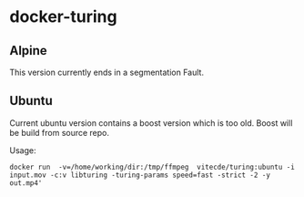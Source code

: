 # docker-turing

## Alpine
This version currently ends in a segmentation Fault.


## Ubuntu
Current ubuntu version contains a boost version which is too old. 
Boost will be build from source repo.

Usage:
```
docker run  -v=/home/working/dir:/tmp/ffmpeg  vitecde/turing:ubuntu -i  input.mov -c:v libturing -turing-params speed=fast -strict -2 -y out.mp4'
```
